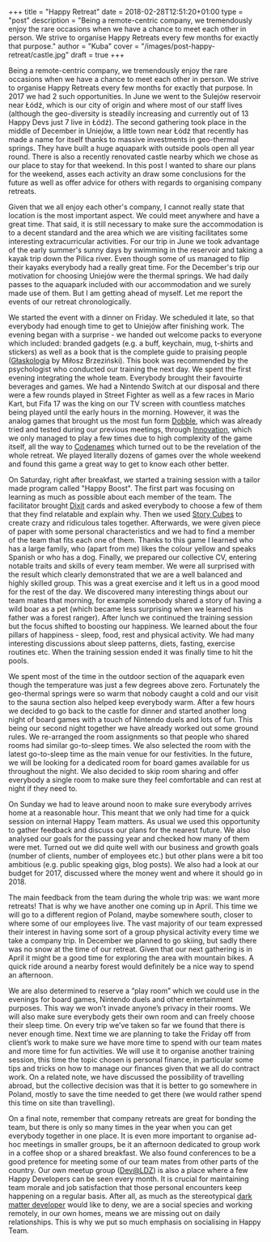 +++
title = "Happy Retreat"
date = 2018-02-28T12:51:20+01:00
type = "post"
description = "Being a remote-centric company, we tremendously enjoy the rare occasions when we have a chance to meet each other in person. We strive to organise Happy Retreats every few months for exactly that purpose."
author = "Kuba"
cover = "/images/post-happy-retreat/castle.jpg"
draft = true
+++

Being a remote-centric company, we tremendously enjoy the rare occasions when we have a chance to meet each other in person. We strive to organise Happy Retreats every few months for exactly that purpose. In 2017 we had 2 such opportunities. In June we went to the Sulejów reservoir near Łódź, which is our city of origin and where most of our staff lives (although the geo-diversity is steadily increasing and currently out of 13 Happy Devs just 7 live in Łódź). The second gathering took place in the middle of December in Uniejów, a little town near Łódź that recently has made a name for itself thanks to massive investments in geo-thermal springs. They have built a huge aquapark with outside pools open all year round. There is also a recently renovated castle nearby which we chose as our place to stay for that weekend. In this post I wanted to share our plans for the weekend, asses each activity an draw some conclusions for the future as well as offer advice for others with regards to organising company retreats.

Given that we all enjoy each other's company, I cannot really state that location is the most important aspect. We could meet anywhere and have a great time. That said, it is still necessary to make sure the accommodation is to a decent standard and the area which we are visiting facilitates some interesting extracurricular activities. For our trip in June we took advantage of the early summer's sunny days by swimming in the reservoir and taking a kayak trip down the Pilica river. Even though some of us managed to flip their kayaks everybody had a really great time. For the December's trip our motivation for choosing Uniejów were the thermal springs. We had daily passes to the aquapark included with our accommodation and we surely made use of them. But I am getting ahead of myself. Let me report the events of our retreat chronologically.

We started the event with a dinner on Friday. We scheduled it late, so that everybody had enough time to get to Uniejów after finishing work. The evening began with a surprise - we handed out welcome packs to everyone which included: branded gadgets (e.g. a buff, keychain, mug, t-shirts and stickers) as well as a book that is the complete guide to praising people ([Głaskologia](http://lubimyczytac.pl/ksiazka/198919/glaskologia-faktyczne-reguly-motywowania-i-rozumienia-motywacji) by Miłosz Brzeziński). This book was recommended by the psychologist who conducted our training the next day. We spent the first evening integrating the whole team. Everybody brought their favouirte beverages and games. We had a Nintendo Switch at our disposal and there were a few rounds played in Street Fighter as well as a few races in Mario Kart, but Fifa 17 was the king on our TV screen with countless matches being played until the early hours in the morning. However, it was the analog games that brought us the most fun form [Dobble](https://boardgamegeek.com/boardgame/63268/spot-it), which was already tried and tested during our previous meetings, through [Innovation](https://boardgamegeek.com/boardgame/63888/innovation), which we only managed to play a few times due to high complexity of the game itself, all the way to [Codenames](https://boardgamegeek.com/boardgame/178900/codenames) which turned out to be the revelation of the whole retreat. We played literally dozens of games over the whole weekend and found this game a great way to get to know each other better.

On Saturday, right after breakfast, we started a training session with a tailor made program called "Happy Boost". The first part was focusing on learning as much as possible about each member of the team. The facilitator brought [Dixit](https://boardgamegeek.com/boardgame/39856/dixit) cards and asked everybody to choose a few of them that they find relatable and explain why. Then we used [Story Cubes](https://boardgamegeek.com/boardgame/20545/rorys-story-cubes) to create crazy and ridiculous tales together. Afterwards, we were given piece of paper with some personal characteristics and we had to find a member of the team that fits each one of them. Thanks to this game I learned who has a large family, who (apart from me) likes the colour yellow and speaks Spanish or who has a dog. Finally, we prepared our collective CV, entering notable traits and skills of every team member. We were all surprised with the result which clearly demonstrated that we are a well balanced and highly skilled group. This was a great exercise and it left us in a good mood for the rest of the day. We discovered many interesting things about our team mates that morning, for example somebody shared a story of having a wild boar as a pet (which became less surprising when we learned his father was a forest ranger). After lunch we continued the training session but the focus shifted to boosting our happiness. We learned about the four pillars of happiness - sleep, food, rest and physical activity. We had many interesting discussions about sleep patterns, diets, fasting, exercise routines etc. When the training session ended it was finally time to hit the pools.

We spent most of the time in the outdoor section of the aquapark even though the temperature was just a few degrees above zero. Fortunately the geo-thermal springs were so warm that nobody caught a cold and our visit to the sauna section also helped keep everybody warm. After a few hours we decided to go back to the castle for dinner and started another long night of board games with a touch of Nintendo duels and lots of fun. This being our second night together we have already worked out some ground rules. We re-arranged the room assignments so that people who shared rooms had similar go-to-sleep times. We also selected the room with the latest go-to-sleep time as the main venue for our festivities. In the future, we will be looking for a dedicated room for board games available for us throughout the night. We also decided to skip room sharing and offer everybody a single room to make sure they feel comfortable and can rest at night if they need to.

On Sunday we had to leave around noon to make sure everybody arrives home at a reasonable hour. This meant that we only had time for a quick session on internal Happy Team matters. As usual we used this opportunity to gather feedback and discuss our plans for the nearest future. We also analysed our goals for the passing year and checked how many of them were met. Turned out we did quite well with our business and growth goals (number of clients, number of employees etc.) but other plans were a bit too ambitious (e.g. public speaking gigs, blog posts). We also had a look at our budget for 2017, discussed where the money went and where it should go in 2018.

The main feedback from the team during the whole trip was: we want more retreats! That is why we have another one coming up in April. This time we will go to a different region of Poland, maybe somewhere south, closer to where some of our employees live. The vast majority of our team expressed their interest in having some sort of a group physical activity every time we take a company trip. In December we planned to go skiing, but sadly there was no snow at the time of our retreat. Given that our next gathering is in April it might be a good time for exploring the area with mountain bikes. A quick ride around a nearby forest would definitely be a nice way to spend an afternoon.

We are also determined to reserve a “play room” which we could use in the evenings for board games, Nintendo duels and other entertainment purposes. This way we won’t invade anyone’s privacy in their rooms. We will also make sure everybody gets their own room and can freely choose their sleep time.
On every  trip we’ve taken so far we found that there is never enough time. Next time we are planning to take the Friday off from client’s work to make sure we have more time to spend with our team mates and more time for fun activities. We will use it to organise another training session, this time the topic chosen is personal finance, in particular some tips and tricks on how to manage our finances given that we all do contract work. On a related note, we have discussed the possibility of travelling abroad, but the collective decision was that it is better to go somewhere in Poland, mostly to save the time needed to get there (we would rather spend this time on site than travelling).

On a final note, remember that company retreats are great for bonding the team, but there is only so many times in the year when you can get everybody together in one place. It is even more important to organise ad-hoc meetings in smaller groups, be it an afternoon dedicated to group work in a coffee shop or a shared breakfast. We also found conferences to be a good pretence for meeting some of our team mates from other parts of the country. Our own meetup group ([Dev@LDZ](https://www.meetup.com/dev-LDZ/)) is also a place where a few Happy Developers can be seen every month. It is crucial for maintaining team morale and job satisfaction that those personal encounters keep happening on a regular basis. After all, as much as the stereotypical [dark matter developer](https://www.hanselman.com/blog/DarkMatterDevelopersTheUnseen99.aspx) would like to deny, we are a social species and working remotely, in our own homes, means we are missing out on daily relationships. This is why we put so much emphasis on socialising in Happy Team.

